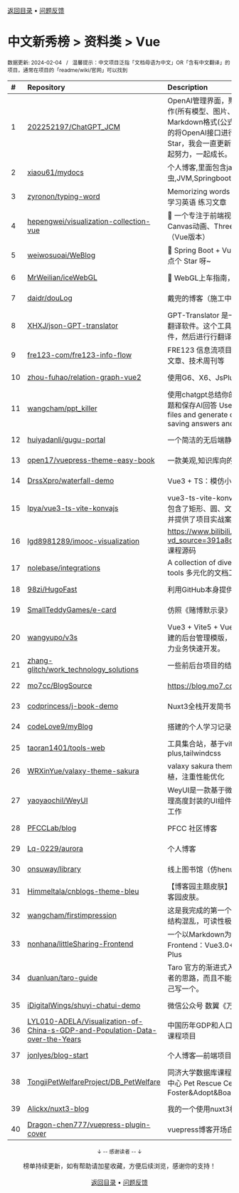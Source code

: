 <a href="https://gitee.com/GrowingGit/GitHub-Chinese-Top-Charts#github中文排行榜">返回目录</a> • <a href="/content/docs/feedback.md">问题反馈</a>

# 中文新秀榜 > 资料类 > Vue
<sub>数据更新: 2024-02-04&nbsp;&nbsp;&nbsp;/&nbsp;&nbsp;&nbsp;温馨提示：中文项目泛指「文档母语为中文」OR「含有中文翻译」的项目，通常在项目的「readme/wiki/官网」可以找到</sub>

|#|Repository|Description|Stars|Updated|Created|
|:-|:-|:-|:-|:-|:-|
|1|[202252197/ChatGPT_JCM](https://github.com/202252197/ChatGPT_JCM)|OpenAI管理界面，聚合了OpenAI的所有接口进行界面操作(所有模型、图片、音频、微调、文件)等，支持Markdown格式(公式、图表，表格)等，后期会一点一点的将OpenAI接口进行接入大家支持一下，右上角点个Star，我会一直更新下去，大家一起学习，一起加油，一起努力，一起成长。|2832|2024-01-29|2023-03-10|
|2|[xiaou61/mydocs](https://github.com/xiaou61/mydocs)|个人博客,里面包含java，Vue，Spring,数据结构，爬虫,JVM,Springboot,react,javascript等内容的整理|426|2024-02-01|2023-07-20|
|3|[zyronon/typing-word](https://github.com/zyronon/typing-word)|Memorizing words   Learn English   Typing words   背单词   学习英语   练习文章|419|2024-01-17|2023-08-03|
|4|[hepengwei/visualization-collection-vue](https://github.com/hepengwei/visualization-collection-vue)|🌈 一个专注于前端视觉效果的集合应用，包含CSS动效、Canvas动画、Three.js3D、人工智能应用等上百个案例（Vue版本）|413|2024-01-29|2023-06-16|
|5|[weiwosuoai/WeBlog](https://github.com/weiwosuoai/WeBlog)|📗 Spring Boot + Vue 3.2 + Vite 前后端分离博客~ 感谢点个 Star 呀~|294|2023-11-23|2023-07-08|
|6|[MrWeilian/iceWebGL](https://github.com/MrWeilian/iceWebGL)|🧊 WebGL上车指南，带你从零开始体系化学习 WebGL。|136|2024-01-14|2023-05-04|
|7|[daidr/douLog](https://github.com/daidr/douLog)|戴兜的博客（施工中）|113|2024-01-28|2023-02-18|
|8|[XHXJ/json-GPT-translator](https://github.com/XHXJ/json-GPT-translator)|GPT-Translator 是一款前后端分离基于 OpenAI 的高效翻译软件。这个工具可以读取 JSON 和 Excel(zip) 文件，然后进行行翻译，并输出结果。|86|2024-01-26|2023-05-02|
|9|[fre123-com/fre123-info-flow](https://github.com/fre123-com/fre123-info-flow)|FRE123 信息流项目，包含：全网热榜、技术热榜、技术文章、技术周刊等|82|2023-12-27|2023-12-23|
|10|[zhou-fuhao/relation-graph-vue2](https://github.com/zhou-fuhao/relation-graph-vue2)|使用G6、X6、JsPlumb等实现血缘关系图谱|59|2024-01-02|2023-12-04|
|11|[wangcham/ppt_killer](https://github.com/wangcham/ppt_killer)|使用chatgpt总结你的pptx文件，支持依据ppt内容生成问题和保存AI回答       Use chatgpt to summarize your pptx files and generate questions about ppt , supports saving answers and docker deployment.|46|2023-11-21|2023-10-15|
|12|[huiyadanli/gugu-portal](https://github.com/huiyadanli/gugu-portal)|一个简洁的无后端静态导航站点（个人书签页）|38|2023-11-16|2023-05-14|
|13|[open17/vuepress-theme-easy-book](https://github.com/open17/vuepress-theme-easy-book)|一款美观,知识库向的vuepress主题🌠|35|2024-01-31|2023-09-14|
|14|[DrssXpro/waterfall-demo](https://github.com/DrssXpro/waterfall-demo)|Vue3 + TS：模仿小红书封装瀑布流组件|25|2024-01-11|2024-01-11|
|15|[lpya/vue3-ts-vite-konvajs](https://github.com/lpya/vue3-ts-vite-konvajs)|vue3-ts-vite-konvajs是一个konvajs基础使用教程，它包含了矩形、圆、文本、多边形基本图形和常用的事件，并提供了项目实战案例|24|2024-01-13|2023-03-29|
|16|[lgd8981289/imooc-visualization](https://github.com/lgd8981289/imooc-visualization)|https://www.bilibili.com/video/BV1yu411E7cm/?vd_source=391a8dc379e0da60c77490e3221f097a  课程源码|23|2023-09-08|2023-09-08|
|17|[nolebase/integrations](https://github.com/nolebase/integrations)|A collection of diverse documentation engineering tools   多元化的文档工程工具合集|21|2024-02-01|2023-08-23|
|18|[98zi/HugoFast](https://github.com/98zi/HugoFast)|利用GitHub本身提供的Api，将hugo博客管理面板化。|21|2024-01-19|2023-05-28|
|19|[SmallTeddyGames/e-card](https://github.com/SmallTeddyGames/e-card)|仿照《赌博默示录》的 e-card 小游戏|15|2024-01-09|2023-12-12|
|20|[wangyupo/v3s](https://github.com/wangyupo/v3s)|Vue3 + Vite5 + Vue Router + Pinia + Element Plus 搭建的后台管理模版，配合VSCode插件v3s snippets，助力业务快速开发。|15|2024-02-02|2023-07-26|
|21|[zhang-glitch/work_technology_solutions](https://github.com/zhang-glitch/work_technology_solutions)|一些前后台项目的结束解决方案总结|14|2023-10-03|2023-06-02|
|22|[mo7cc/BlogSource](https://github.com/mo7cc/BlogSource)|https://blog.mo7.cc 博客源码|14|2023-10-31|2023-03-08|
|23|[codprincess/j-book-demo](https://github.com/codprincess/j-book-demo)|Nuxt3全栈开发简书|12|2023-10-06|2023-04-10|
|24|[codeLove9/myBlog](https://github.com/codeLove9/myBlog)|搭建的个人学习记录博客|11|2024-01-04|2023-04-01|
|25|[taoran1401/tools-web](https://github.com/taoran1401/tools-web)|工具集合站，基于vite,vue3,typescript,pinia,element-plus,tailwindcss|9|2023-12-18|2023-11-28|
|26|[WRXinYue/valaxy-theme-sakura](https://github.com/WRXinYue/valaxy-theme-sakura)|valaxy sakura theme, 二次元博客wordpress sakura移植，注重性能优化|8|2024-02-01|2024-01-10|
|27|[yaoyaochil/WeyUI](https://github.com/yaoyaochil/WeyUI)| WeyUI是一款基于微信公众号、微信小程序、企业微信管理高度封装的UI组件库，帮助开发者更快速完成页面开发工作|8|2023-12-21|2023-09-24|
|28|[PFCCLab/blog](https://github.com/PFCCLab/blog)|PFCC 社区博客|7|2024-01-19|2023-10-24|
|29|[Lq-0229/aurora](https://github.com/Lq-0229/aurora)|个人博客|7|2023-09-03|2023-08-06|
|30|[onsuway/library](https://github.com/onsuway/library)|线上图书馆（仿henu图书馆|7|2023-12-13|2023-04-25|
|31|[Himmeltala/cnblogs-theme-bleu](https://github.com/Himmeltala/cnblogs-theme-bleu)|【博客园主题皮肤】基于 Vite+Vue3+TS 构建的一款博客园皮肤。|7|2024-02-03|2023-04-07|
|32|[wangcham/firstimpression](https://github.com/wangcham/firstimpression)|这是我完成的第一个网站，学习vue和flask的开始。代码结构混乱，可读性极差，等待重构|7|2023-09-10|2023-03-21|
|33|[nonhana/littleSharing-Frontend](https://github.com/nonhana/littleSharing-Frontend)|一个以Markdown为主要沟通形式的资源分享社区。Frontend：Vue3.0+Pinia+Vite+TypeScript+Element Plus|6|2024-01-28|2023-09-14|
|34|[duanluan/taro-guide](https://github.com/duanluan/taro-guide)|Taro 官方的渐进式入门教程写的不是很好，不符合初学者的思路，而且不能做到完全复制粘贴可用，所以这里自己写一个。|6|2023-08-06|2023-07-16|
|35|[iDigitalWings/shuyi-chatui-demo](https://github.com/iDigitalWings/shuyi-chatui-demo)|微信公众号 数翼《万物皆可 LLM》UI demo|5|2023-09-05|2023-09-05|
|36|[LYL010-ADELA/Visualization-of-China-s-GDP-and-Population-Data-over-the-Years](https://github.com/LYL010-ADELA/Visualization-of-China-s-GDP-and-Population-Data-over-the-Years)|中国历年GDP和人口数据可视化_北京大学《数据可视化》课程项目|5|2023-08-21|2023-08-20|
|37|[jonlyes/blog-start](https://github.com/jonlyes/blog-start)|个人博客—前端项目|5|2023-11-18|2023-08-17|
|38|[TongjiPetWelfareProject/DB_PetWelfare](https://github.com/TongjiPetWelfareProject/DB_PetWelfare)|同济大学数据库课程设计前端&数据库&文档——宠物救助中心 Pet Rescue Center  Foster&Adopt&Boards&Post&Bulletin&Employment|5|2024-01-22|2023-05-09|
|39|[Alickx/nuxt3-blog](https://github.com/Alickx/nuxt3-blog)|我的一个使用nuxt3构建的博客|5|2023-12-05|2023-04-25|
|40|[Dragon-chen777/vuepress-plugin-cover](https://github.com/Dragon-chen777/vuepress-plugin-cover)|vuepress博客开场白封面|5|2023-09-12|2023-04-15|

<div align="center">
    <p><sub>↓ -- 感谢读者 -- ↓</sub></p>
    榜单持续更新，如有帮助请加星收藏，方便后续浏览，感谢你的支持！
</div>

<br/>

<div align="center"><a href="https://gitee.com/GrowingGit/GitHub-Chinese-Top-Charts#github中文排行榜">返回目录</a> • <a href="/content/docs/feedback.md">问题反馈</a></div>
